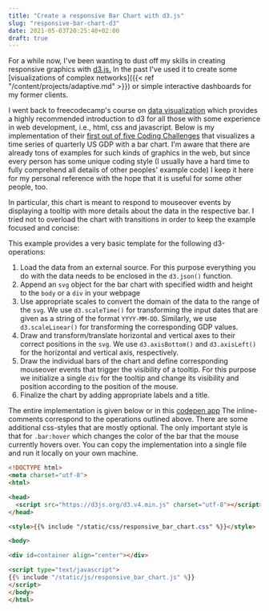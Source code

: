 ```yaml
---
title: "Create a responsive Bar Chart with d3.js"
slug: "responsive-bar-chart-d3"
date: 2021-05-03T20:25:40+02:00
draft: true
---
```


For a while now, I've been wanting to dust off my skills in creating responsive graphics with [d3.js.](https://d3js.org/) In the past I've used it to create some [visualizations of complex networks]({{< ref "/content/projects/adaptive.md" >}}) or simple interactive dashboards for my former clients.

I went back to freecodecamp's course on [data visualization](https://www.freecodecamp.org/learn/data-visualization/) which provides a highly recommended introduction to d3 for all those with some experience in web development, i.e., html, css and javascript. Below is my implementation of their [first out of five Coding Challenges](https://www.freecodecamp.org/learn/data-visualization/data-visualization-projects/visualize-data-with-a-bar-chart) that visualizes a time series of quarterly US GDP with a bar chart. I'm aware that there are already tons of examples for such kinds of graphics in the web, but since every person has some unique coding style (I usually have a hard time to fully comprehend all details of other peoples' example code) I keep it here for my personal reference with the hope that it is useful for some other people, too.

In particular, this chart is meant to respond to mouseover events by displaying a tooltip with more details about the data in the respective bar. I tried not to overload the chart with transitions in order to keep the example focused and concise:

<script src="https://d3js.org/d3.v4.min.js"></script>

<link rel="stylesheet" href="/css/responsive_bar_chart.css">

<div id=container align="center"></div>

<script src="/js/responsive_bar_chart.js"></script>

This example provides a very basic template for the following d3-operations:

1. Load the data from an external source. For this purpose everything you do with the data needs to be enclosed in the `d3.json()` function.
2. Append an `svg` object for the bar chart with specified width and height to the `body` or a `div` in your webpage
3. Use appropriate scales to convert the domain of the data to the range of the `svg`. We use `d3.scaleTime()` for transforming the input dates that are given as a string of the format `YYYY-MM-DD`. Similarly, we use `d3.scaleLinear()` for transforming the corresponding GDP values.
4. Draw and transform/translate horizontal and vertical axes to their correct positions in the `svg`. We use `d3.axisBottom()` and `d3.axisLeft()` for the horizontal and vertical axis, respectively.
5. Draw the individual bars of the chart and define corresponding mouseover events that trigger the visibility of a tooltip. For this purpose we initialize a single `div` for the tooltip and change its visibility and position according to the position of the mouse.
6. Finalize the chart by adding appropriate labels and a title.

The entire implementation is given below or in this [codepen app](https://codepen.io/marcwie/pen/rNjXQwR.) The inline-comments correspond to the operations outlined above. There are some additional css-styles that are mostly optional. The only important style is that for `.bar:hover` which changes the color of the bar that the mouse currently hovers over. You can copy the implementation into a single file and run it locally on your own machine.
```html
<!DOCTYPE html>
<meta charset="utf-8">
<html>

<head>
  <script src="https://d3js.org/d3.v4.min.js" charset="utf-8"></script>
</head>

<style>{{% include "/static/css/responsive_bar_chart.css" %}}</style>

<body>

<div id=container align="center"></div>

<script type="text/javascript">
{{% include "/static/js/responsive_bar_chart.js" %}}
</script>
</body>
</html>
```
